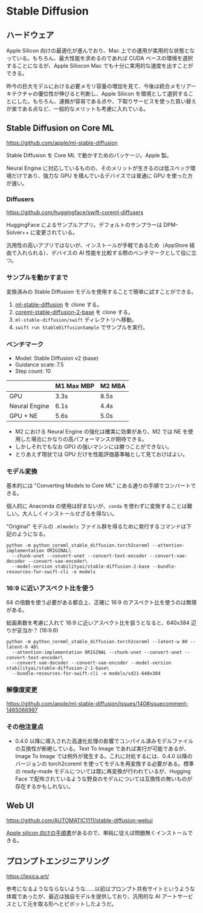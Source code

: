 # Stable Diffusion

## ハードウェア

Apple Silicon 向けの最適化が進んでおり、Mac 上での運用が実用的な状態となっている。もちろん、最大性能を求めるのであれば CUDA ベースの環境を選択することになるが、Apple Siliocon Mac でも十分に実用的な速度を出すことができる。

昨今の巨大モデルにおける必要メモリ容量の増加を見て、今後は統合メモリアーキテクチャの優位性が伸びると判断し、Apple Silicon を環境として選択することにした。もちろん、運搬が容易である点や、下取りサービスを使った買い替えが楽である点など、一般的なメリットも考慮に入れている。

## Stable Diffusion on Core ML

https://github.com/apple/ml-stable-diffusion

Stable Diffusion を Core ML で動かすためのパッケージ。Apple 製。

Neural Engine に対応しているものの、そのメリットが生きるのは低スペック環境だけであり、強力な GPU を積んでいるデバイスでは普通に GPU を使った方が速い。

### Diffusers

https://github.com/huggingface/swift-coreml-diffusers

HuggingFace によるサンプルアプリ。デフォルトのサンプラーは DPM-Solver++ に変更されている。

汎用性の高いアプリではないが、インストールが手軽であるため（AppStore 経由で入れられる）、デバイスの AI 性能を比較する際のベンチマークとして役に立つ。

### サンプルを動かすまで

変換済みの Stable Diffusion モデルを使用することで簡単に試すことができる。

1. [ml-stable-diffusion](https://github.com/apple/ml-stable-diffusion) を clone する。
2. [coreml-stable-diffusion-2-base](https://huggingface.co/apple/coreml-stable-diffusion-2-base) を clone する。
3. `ml-stable-diffusion/swift` ディレクトリへ移動。
4. `swift run StableDiffusionSample` でサンプルを実行。

### ベンチマーク

- Model: Stable Diffusion v2 (base)
- Guidance scale: 7.5
- Step count: 10

|               | M1 Max MBP | M2 MBA |
| ------------- | ---------- | ------ |
| GPU           |       3.3s |   8.5s |
| Neural Engine |       6.1s |   4.4s |
| GPU + NE      |       5.6s |   5.0s |

- M2 における Neural Engine の強化は確実に効果があり、M2 では NE を使用した場合にかなりの高パフォーマンスが期待できる。
- しかしそれでもなお GPU の強いマシンには勝つことができない。
- とりあえず現状では GPU だけを性能評価基準軸として見ておけばよい。

### モデル変換

基本的には "Converting Models to Core ML" にある通りの手順でコンバートできる。

個人的に Anaconda の使用は好まないが、`conda` を使わずに変換することは難しい。大人しくインストールせざるを得ない。

"Original" モデルの `.mlmodelc` ファイル群を得るために発行するコマンドは下記のようになる。

```
python -m python_coreml_stable_diffusion.torch2coreml --attention-implementation ORIGINAL\
  --chunk-unet --convert-unet --convert-text-encoder --convert-vae-decoder --convert-vae-encoder\
  --model-version stabilityai/stable-diffusion-2-base --bundle-resources-for-swift-cli -o models
```

### 16:9 に近いアスペクト比を使う

64 の倍数を使う必要がある都合上、正確に 16:9 のアスペクト比を使うのは無理がある。

総画素数を考慮に入れて 16:9 に近いアスペクト比を狙うとなると、640x384 辺りが妥当か？ (16:9.6)

```
python -m python_coreml_stable_diffusion.torch2coreml --latent-w 80 --latent-h 48\
  --attention-implementation ORIGINAL --chunk-unet --convert-unet --convert-text-encoder\
  --convert-vae-decoder --convert-vae-encoder --model-version stabilityai/stable-diffusion-2-1-base\
  --bundle-resources-for-swift-cli -o models/sd21-640x384
```

### 解像度変更

https://github.com/apple/ml-stable-diffusion/issues/140#issuecomment-1465066997

### その他注意点

- 0.4.0 以降に導入された高速化処理の影響でコンパイル済みモデルファイルの互換性が断絶している。Text To Image であれば実行が可能であるが、Image To Image では例外が発生する。これに対処するには、0.4.0 以降のバージョンの torch2coreml を使ってモデルを再変換する必要がある。標準の ready-made モデルについては既に再変換が行われているが、Hugging Face で配布されているような野良のモデルについては互換性の無いものが存在するかもしれない。

## Web UI

https://github.com/AUTOMATIC1111/stable-diffusion-webui

[Apple silicon 向けの手順書](https://github.com/AUTOMATIC1111/stable-diffusion-webui/wiki/Installation-on-Apple-Silicon)があるので、単純に従えば問題無くインストールできる。

## プロンプトエンジニアリング

https://lexica.art/

参考になるようなならないような……以前はプロンプト共有サイトというような体裁であったが、最近は独自モデルを提供しており、汎用的な AI アートサービスとして元を取る形へとピボットしたようだ。
